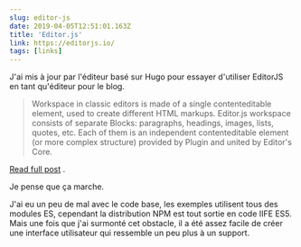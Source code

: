 ```yaml
---
slug: editor-js
date: 2019-04-05T12:51:01.163Z
title: 'Editor.js'
link: https://editorjs.io/
tags: [links]
---
```

J&#39;ai mis à jour par l&#39;éditeur basé sur Hugo pour essayer d&#39;utiliser EditorJS en tant qu&#39;éditeur pour le blog.

> Workspace in classic editors is made of a single contenteditable element, used to create different HTML markups. Editor.js workspace consists of separate Blocks: paragraphs, headings, images, lists, quotes, etc. Each of them is an independent contenteditable element (or more complex structure) provided by Plugin and united by Editor's Core.

[Read full post](https://editorjs.io/) .

Je pense que ça marche.

J&#39;ai eu un peu de mal avec le code base, les exemples utilisent tous des modules ES, cependant la distribution NPM est tout sortie en code IIFE ES5. Mais une fois que j&#39;ai surmonté cet obstacle, il a été assez facile de créer une interface utilisateur qui ressemble un peu plus à un support.


